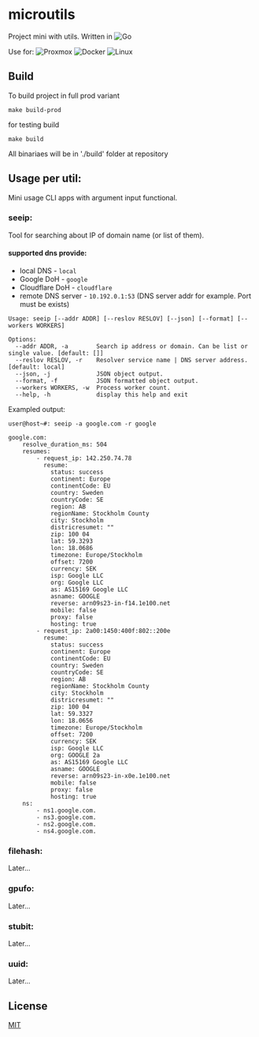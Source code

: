 
# microutils

Project mini with utils. Written in ![Go](https://img.shields.io/badge/go-%2300ADD8.svg?style=for-the-badge&logo=go&logoColor=white)

Use for:
![Proxmox](https://img.shields.io/badge/proxmox-proxmox?style=for-the-badge&logo=proxmox&logoColor=%23E57000&labelColor=%232b2a33&color=%232b2a33)
![Docker](https://img.shields.io/badge/docker-%230db7ed.svg?style=for-the-badge&logo=docker&logoColor=white)
![Linux](https://img.shields.io/badge/Linux-FCC624?style=for-the-badge&logo=linux&logoColor=black)

## Build

To build project in full prod variant
```
make build-prod
```

for testing build
```
make build
```

All binariaes will be in './build' folder at repository


## Usage per util:

Mini usage CLI apps with argument input functional.

### seeip:
Tool for searching about IP of domain name (or list of them).

#### supported dns provide:
- local DNS         - `local`
- Google DoH        - `google`
- Cloudflare DoH    - `cloudflare`
- remote DNS server - `10.192.0.1:53` (DNS server addr for example. Port must be exists)

```
Usage: seeip [--addr ADDR] [--reslov RESLOV] [--json] [--format] [--workers WORKERS]

Options:
  --addr ADDR, -a        Search ip address or domain. Can be list or single value. [default: []]
  --reslov RESLOV, -r    Resolver service name | DNS server address. [default: local]
  --json, -j             JSON object output.
  --format, -f           JSON formatted object output.
  --workers WORKERS, -w  Process worker count.
  --help, -h             display this help and exit
```

Exampled output:
```
user@host~#: seeip -a google.com -r google

google.com:
    resolve_duration_ms: 504
    resumes:
        - request_ip: 142.250.74.78
          resume:
            status: success
            continent: Europe
            continentCode: EU
            country: Sweden
            countryCode: SE
            region: AB
            regionName: Stockholm County
            city: Stockholm
            districresumet: ""
            zip: 100 04
            lat: 59.3293
            lon: 18.0686
            timezone: Europe/Stockholm
            offset: 7200
            currency: SEK
            isp: Google LLC
            org: Google LLC
            as: AS15169 Google LLC
            asname: GOOGLE
            reverse: arn09s23-in-f14.1e100.net
            mobile: false
            proxy: false
            hosting: true
        - request_ip: 2a00:1450:400f:802::200e
          resume:
            status: success
            continent: Europe
            continentCode: EU
            country: Sweden
            countryCode: SE
            region: AB
            regionName: Stockholm County
            city: Stockholm
            districresumet: ""
            zip: 100 04
            lat: 59.3327
            lon: 18.0656
            timezone: Europe/Stockholm
            offset: 7200
            currency: SEK
            isp: Google LLC
            org: GOOGLE 2a
            as: AS15169 Google LLC
            asname: GOOGLE
            reverse: arn09s23-in-x0e.1e100.net
            mobile: false
            proxy: false
            hosting: true
    ns:
        - ns1.google.com.
        - ns3.google.com.
        - ns2.google.com.
        - ns4.google.com.
```

### filehash:
Later...

### gpufo:
Later...

### stubit:
Later...

### uuid:
Later...

## License

[MIT](https://choosealicense.com/licenses/mit/)